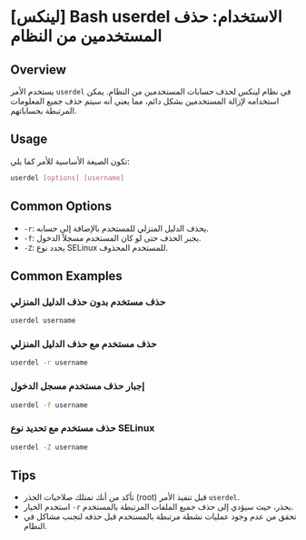 # [لينكس] Bash userdel الاستخدام: حذف المستخدمين من النظام

## Overview
يستخدم الأمر `userdel` في نظام لينكس لحذف حسابات المستخدمين من النظام. يمكن استخدامه لإزالة المستخدمين بشكل دائم، مما يعني أنه سيتم حذف جميع المعلومات المرتبطة بحساباتهم.

## Usage
تكون الصيغة الأساسية للأمر كما يلي:

```bash
userdel [options] [username]
```

## Common Options
- `-r`: يحذف الدليل المنزلي للمستخدم بالإضافة إلى حسابه.
- `-f`: يجبر الحذف حتى لو كان المستخدم مسجلاً الدخول.
- `-Z`: يحدد نوع SELinux للمستخدم المحذوف.

## Common Examples

### حذف مستخدم بدون حذف الدليل المنزلي
```bash
userdel username
```

### حذف مستخدم مع حذف الدليل المنزلي
```bash
userdel -r username
```

### إجبار حذف مستخدم مسجل الدخول
```bash
userdel -f username
```

### حذف مستخدم مع تحديد نوع SELinux
```bash
userdel -Z username
```

## Tips
- تأكد من أنك تمتلك صلاحيات الجذر (root) قبل تنفيذ الأمر `userdel`.
- استخدم الخيار `-r` بحذر، حيث سيؤدي إلى حذف جميع الملفات المرتبطة بالمستخدم.
- تحقق من عدم وجود عمليات نشطة مرتبطة بالمستخدم قبل حذفه لتجنب مشاكل في النظام.